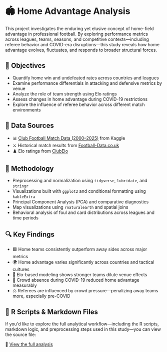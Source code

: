 # 🏟️ Home Advantage Analysis

This project investigates the enduring yet elusive concept of home-field advantage in professional football. By exploring performance metrics across leagues, teams, seasons, and competitive contexts—including referee behavior and COVID-era disruptions—this study reveals how home advantage evolves, fluctuates, and responds to broader structural forces.

## 🧭 Objectives
- Quantify home win and undefeated rates across countries and leagues
- Examine performance differentials in attacking and defensive metrics by venue
- Analyze the role of team strength using Elo ratings
- Assess changes in home advantage during COVID-19 restrictions
- Explore the influence of referee behavior across different match environments

## 📁 Data Sources
- 📊 [Club Football Match Data (2000–2025)](https://www.kaggle.com/datasets/adamgbor/club-football-match-data-2000-2025) from Kaggle  
- ⚔️ Historical match results from [Football-Data.co.uk](https://www.football-data.co.uk/)  
- ♟️ Elo ratings from [ClubElo](http://clubelo.com/)

## 🧪 Methodology
- Preprocessing and normalization using `tidyverse`, `lubridate`, and `stringr`
- Visualizations built with `ggplot2` and conditional formatting using `kableExtra`
- Principal Component Analysis (PCA) and comparative diagnostics
- Map visualizations using `rnaturalearth` and spatial joins
- Behavioral analysis of foul and card distributions across leagues and time periods

## 🔍 Key Findings
- 🟩 Home teams consistently outperform away sides across major metrics
- 🌍 Home advantage varies significantly across countries and tactical cultures
- 🧠 Elo-based modeling shows stronger teams dilute venue effects
- 👥 Crowd absence during COVID-19 reduced home advantage measurably
- ⚖️ Referees are influenced by crowd pressure—penalizing away teams more, especially pre-COVID

## 📄 R Scripts & Markdown Files
If you'd like to explore the full analytical workflow—including the R scripts, markdown logic, and preprocessing steps used in this study—you can view the source file:

🔗 [View the full analysis](https://github.com/mbaffico/global-football-analysis/tree/main/home-advantage-analysis)
